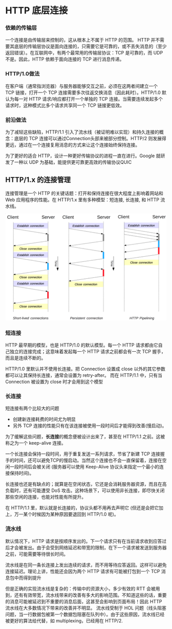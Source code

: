 # HTTP 底层连接

### 依赖的传输层
一个连接是由传输层来控制的，这从根本上不属于 HTTP 的范围。 HTTP 并不需要其底层的传输层协议是面向连接的，只需要它是可靠的，或不丢失消息的（至少返回错误）。在互联网中，有两个最常用的传输层协议：TCP 是可靠的，而 UDP 不是。因此，HTTP 依赖于面向连接的 TCP 进行消息传递。

### HTTP/1.0做法
在客户端（通常指浏览器）与服务器能够交互之前，必须在这两者间建立一个 TCP 链接，打开一个 TCP 连接需要多次往返交换消息（因此耗时）。HTTP/1.0 默认为每一对 HTTP 请求/响应都打开一个单独的 TCP 连接。当需要连续发起多个请求时，这种模式比多个请求共享同一个 TCP 链接更低效。

### 前沿做法
为了减轻这些缺陷，HTTP/1.1 引入了流水线（被证明难以实现）和持久连接的概念：底层的 TCP 连接可以通过Connection头部来被部分控制。HTTP/2 则发展得更远，通过在一个连接复用消息的方式来让这个连接始终保持连接。

为了更好的适合 HTTP，设计一种更好传输协议的进程一直在进行。Google 就研发了一种以 UDP 为基础，能提供更可靠更高效的传输协议QUIC

## HTTP/1.x 的连接管理
连接管理是一个 HTTP 的关键话题：打开和保持连接在很大程度上影响着网站和 Web 应用程序的性能。在 HTTP/1.x 里有多种模型：短连接, 长连接, 和 HTTP 流水线。

![img_1.png](figure/connection.png)

### 短连接
HTTP 最早期的模型，也是 HTTP/1.0 的默认模型。每一个 HTTP 请求都由它自己独立的连接完成；这意味着发起每一个 HTTP 请求之前都会有一次 TCP 握手，而且是连续不断的。

HTTP/1.0 里默认并不使用长连接。把 Connection 设置成 close 以外的其它参数都可以让其保持长连接，通常会设置为 retry-after。 而在 HTTP/1.1 中，只有当 Connection 被设置为 close 时才会用到这个模型

### 长连接
短连接有两个比较大的问题
- 创建新连接耗费的时间尤为明显
- 另外 TCP 连接的性能只有在该连接被使用一段时间后才能得到改善(慢启动)。

为了缓解这些问题，**长连接**的概念便被设计出来了，甚至在 HTTP/1.1 之前。这被称之为一个 keep-alive 连接。

一个长连接会保持一段时间，用于重复发送一系列请求，节省了新建 TCP 连接握手的时间，还可以避免TCP的慢启动。当然这个连接也不会一直保留着，连接在空闲一段时间后会被关闭 (服务器可以使用 Keep-Alive 协议头来指定一个最小的连接保持时间)。

长连接也还是有缺点的；就算是在空闲状态，它还是会消耗服务器资源，而且在高负载时，还有可能遭受 DoS 攻击。这种场景下，可以使用非长连接，即尽快关闭那些空闲的连接，也能对性能有所提升。

在 HTTP/1.1 里，默认就是长连接的，协议头都不用再去声明它 (但还是会把它加上，万一某个时候因为某种原因要退回到 HTTP/1.0 呢)。

### 流水线
默认情况下，HTTP 请求是按顺序发出的。下一个请求只有在当前请求收到应答过后才会被发出。由于会受到网络延迟和带宽的限制，在下一个请求被发送到服务器之前，可能需要等待很长时间。

流水线是在同一条长连接上发出连续的请求，而不用等待应答返回。这样可以避免连接延迟。理论上讲，性能还会因为两个 HTTP 请求有可能被打包到一个 TCP 消息包中而得到提升

但是正确的实现流水线是复杂的：传输中的资源大小，多少有效的 RTT 会被用到，还有有效带宽，流水线带来的改善有多大的影响范围。不知道这些的话，重要的消息可能被延迟到不重要的消息后面，这甚至会影响到页面布局！因此 HTTP 流水线在大多数情况下带来的改善并不明显。
流水线受制于 HOL 问题（线头阻塞问题，当一行数据包被第一个数据包阻塞在队列中）。由于这些原因，流水线已经被更好的算法给代替，如 multiplexing，已经用在 HTTP/2.